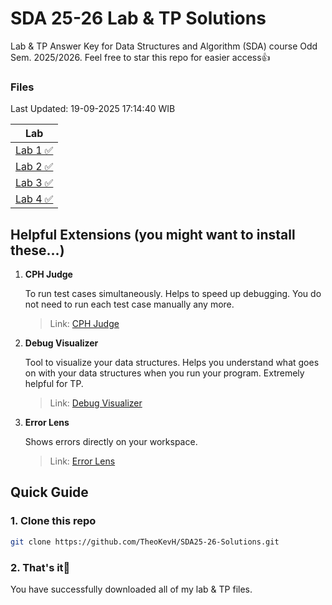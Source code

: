 # SDA 25-26 Lab & TP Solutions

Lab & TP Answer Key for Data Structures and Algorithm (SDA) course Odd Sem. 2025/2026. Feel free to star this repo for easier access👍


### Files

Last Updated: 19-09-2025 17:14:40 WIB

| Lab |
| --- |
| [Lab 1 ✅](Lab/Lab1.java) |
| [Lab 2 ✅](Lab/Lab2.java) |
| [Lab 3 ✅](Lab/Lab3.java) |
| [Lab 4 ✅](Lab/Lab4.java) |

## Helpful Extensions (you might want to install these...)

1. **CPH Judge**

    To run test cases simultaneously. Helps to speed up debugging. You do not need to run each test case manually any more.

    >Link: [CPH Judge](https://marketplace.visualstudio.com/items?itemName=DivyanshuAgrawal.competitive-programming-helper )

2. **Debug Visualizer**

    Tool to visualize your data structures. Helps you understand what goes on with your data structures when you run your program. Extremely helpful for TP.

    >Link: [Debug Visualizer](https://marketplace.visualstudio.com/items?itemName=hediet.debug-visualizer)
3. **Error Lens**

    Shows errors directly on your workspace.

    >Link: [Error Lens](https://marketplace.visualstudio.com/items?itemName=usernamehw.errorlens)

## Quick Guide

### 1. Clone this repo
```bash
git clone https://github.com/TheoKevH/SDA25-26-Solutions.git
```

### 2. That's it🙏
You have successfully downloaded all of my lab & TP files.


